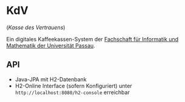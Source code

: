 # KdV

(*Kasse des Vertrauens*)

Ein digitales Kaffeekassen-System
der [Fachschaft für Informatik und Mathematik der Universität Passau](https://fsinfo.fim.uni-passau.de/).

## API

- Java-JPA mit H2-Datenbank
- H2-Online Interface (sofern Konfiguriert) unter `http://localhost:8080/h2-console` erreichbar